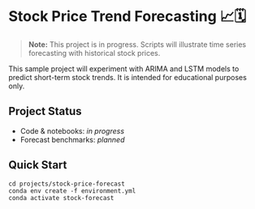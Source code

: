 # Stock Price Trend Forecasting 📈🗓️

> **Note:** This project is in progress. Scripts will illustrate time series forecasting with historical stock prices.

This sample project will experiment with ARIMA and LSTM models to predict short-term stock trends. It is intended for educational purposes only.

## Project Status
- Code & notebooks: *in progress*
- Forecast benchmarks: *planned*

## Quick Start
```
cd projects/stock-price-forecast
conda env create -f environment.yml
conda activate stock-forecast
```
